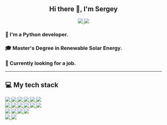 <div id="greeting" align="center">
    <h2>Hi there 👋, I'm Sergey</h2>
</div>
<div id="badges" align="center">
  <a href="https://t.me/bodriiserega">
    <img src="https://img.shields.io/badge/Telegram-blue?logo=telegram&logoColor=white"/>
  </a>
  <a id="profile_views" align="center">
    <img src="https://komarev.com/ghpvc/?username=sergey-raskolenko"/>
  </a>
</div>

### 🐍 I'm a Python developer.

### 🎓 Master's Degree in Renewable Solar Energy.

### 🔎 Currently looking for a job.

---

## 💻 My tech stack

<div id="badges-1" align="left">
    <a href="https://www.python.org/">
        <img src="https://img.shields.io/badge/python-3670A0?style=for-the-badge&logo=python&logoColor=ffdd54"/>
    </a>
    <a href="https://www.djangoproject.com/">
        <img src="https://img.shields.io/badge/django-%23092E20.svg?style=for-the-badge&logo=django&logoColor=white"/>
    </a>
    <a href="https://www.django-rest-framework.org">
        <img src="https://img.shields.io/badge/DJANGO-REST-ff1709?style=for-the-badge&logo=django&logoColor=white&color=ff1709&labelColor=gray"/>
    </a>
    <a href="https://www.postgresql.org/docs/">
        <img src="https://img.shields.io/badge/postgres-%23316192.svg?style=for-the-badge&logo=postgresql&logoColor=white"/>
    </a>
    <a href="https://git-scm.com/doc">
        <img src="https://img.shields.io/badge/git-%23F05033.svg?style=for-the-badge&logo=git&logoColor=white"/>
    </a>
    <a href="https://docs.github.com/ru">
        <img src="https://img.shields.io/badge/github-%23121011.svg?style=for-the-badge&logo=github&logoColor=white"/>
    </a>
</div>

<div id="badges-2" align="left">
    <a href="https://docs.docker.com">
        <img src="https://img.shields.io/badge/docker-%230db7ed.svg?style=for-the-badge&logo=docker&logoColor=white"/>
    </a>
    <a href="https://docs.celeryq.dev/">
        <img src="https://img.shields.io/badge/celery-%23a9cc54.svg?style=for-the-badge&logo=celery&logoColor=ddf4a4"/>
    </a>
    <a href="https://redis.io/">
        <img src="https://img.shields.io/badge/redis-%23DD0031.svg?style=for-the-badge&logo=redis&logoColor=white"/>
    </a>
    <a href="https://pytest-django.readthedocs.io/en/latest/">
        <img src="https://img.shields.io/badge/Pytest-3670A0?style=for-the-badge&logo=pytest&logoColor=yellow"/>
    </a>
    <a href="https://www.postman.com">
        <img src="https://img.shields.io/badge/Postman-FF6C37?style=for-the-badge&logo=postman&logoColor=white"/>
    </a>
    <a>
        <img src="https://img.shields.io/badge/JWT-black?style=for-the-badge&logo=JSON%20web%20tokens"/>
    </a>
</div>

<div id="badges-3" align="left">
    <a>
        <img src="https://img.shields.io/badge/html5-%23E34F26.svg?style=for-the-badge&logo=html5&logoColor=white"/>
    </a>
    <a href="https://getbootstrap.com/">
        <img src="https://img.shields.io/badge/bootstrap-%238511FA.svg?style=for-the-badge&logo=bootstrap&logoColor=white"/>
    </a>
    <a href="https://swagger.io">
        <img src="https://img.shields.io/badge/-Swagger-%23Clojure?style=for-the-badge&logo=swagger&logoColor=white"/>
    </a>
    <a href="https://redocly.com">
        <img src="https://img.shields.io/badge/ReDoc-red?style=for-the-badge"/>
    </a>
</div>
<div id="badges-4" align="left">  
    <a href="https://support.microsoft.com/ru-ru/windows">
        <img src="https://img.shields.io/badge/Windows-0078D6?style=for-the-badge&logo=windows&logoColor=white"/>
    </a>
    <a href="https://ubuntu.com/">
        <img src="https://img.shields.io/badge/Ubuntu-E95420?style=for-the-badge&logo=ubuntu&logoColor=white"/>
    </a>
</div>
